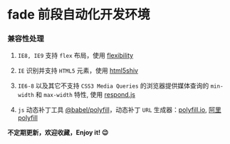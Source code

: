 # fade 前段自动化开发环境

### 兼容性处理

1. `IE8, IE9` 支持 `flex` 布局，使用 [flexibility](https://github.com/jonathantneal/flexibility)

2. `IE` 识别并支持 `HTML5` 元素，使用 [html5shiv](https://github.com/aFarkas/html5shiv)

3. `IE6-8` 以及其它不支持 `CSS3 Media Queries` 的浏览器提供媒体查询的 `min-width` 和 `max-width` 特性, 使用 [respond.js](https://github.com/scottjehl/Respond)

4. `js` 动态补丁工具 [@babel/polyfill](https://babeljs.io/docs/en/babel-polyfill/)，动态补丁 `URL` 生成器：[polyfill.io](https://polyfill.io/v3/url-builder/), [阿里 polyfill](https://polyfill.alicdn.com/polyfill.min.js?features=Promise%2CArray.prototype.includes)

**不定期更新，欢迎收藏，Enjoy it! 😉**
